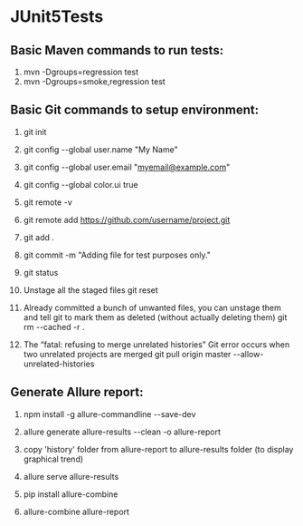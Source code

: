 # JUnit5Tests

Basic Maven commands to run tests:
----------------------------------
1. mvn -Dgroups=regression test
2. mvn -Dgroups=smoke,regression test

Basic Git commands to setup environment:
----------------------------------------
1. git init
2. git config --global user.name "My Name"
3. git config --global user.email "myemail@example.com"
4. git config --global color.ui true
5. git remote -v
6. git remote add https://github.com/username/project.git
7. git add .
8. git commit -m "Adding file for test purposes only."
9. git status

10. Unstage all the staged files
    git reset

11. Already committed a bunch of unwanted files, you can unstage them and tell git to mark them as deleted (without actually deleting them)
    git rm --cached -r .
   
12. The “fatal: refusing to merge unrelated histories” Git error occurs when two unrelated projects are merged 
    git pull origin master --allow-unrelated-histories

Generate Allure report:
-----------------------
1. npm install -g allure-commandline --save-dev
2. allure generate allure-results --clean -o allure-report
3. copy 'history' folder from allure-report to allure-results folder (to display graphical trend) 
4. allure serve allure-results

5. pip install allure-combine
6. allure-combine allure-report